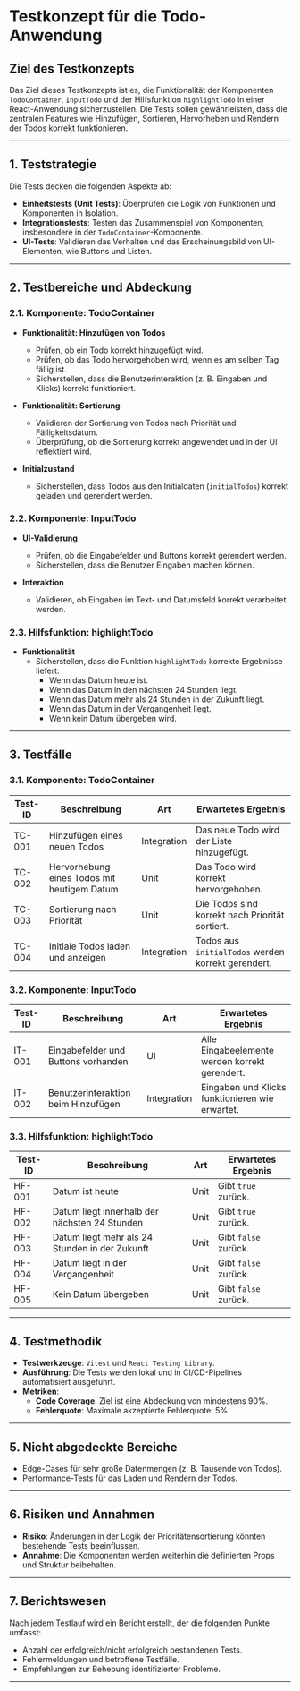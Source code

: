 # Testkonzept für die Todo-Anwendung

## Ziel des Testkonzepts
Das Ziel dieses Testkonzepts ist es, die Funktionalität der Komponenten `TodoContainer`, `InputTodo` und der Hilfsfunktion `highlightTodo` in einer React-Anwendung sicherzustellen. Die Tests sollen gewährleisten, dass die zentralen Features wie Hinzufügen, Sortieren, Hervorheben und Rendern der Todos korrekt funktionieren.

---

## 1. Teststrategie
Die Tests decken die folgenden Aspekte ab:
- **Einheitstests (Unit Tests)**: Überprüfen die Logik von Funktionen und Komponenten in Isolation.
- **Integrationstests**: Testen das Zusammenspiel von Komponenten, insbesondere in der `TodoContainer`-Komponente.
- **UI-Tests**: Validieren das Verhalten und das Erscheinungsbild von UI-Elementen, wie Buttons und Listen.

---

## 2. Testbereiche und Abdeckung

### 2.1. Komponente: TodoContainer
- **Funktionalität: Hinzufügen von Todos**
  - Prüfen, ob ein Todo korrekt hinzugefügt wird.
  - Prüfen, ob das Todo hervorgehoben wird, wenn es am selben Tag fällig ist.
  - Sicherstellen, dass die Benutzerinteraktion (z. B. Eingaben und Klicks) korrekt funktioniert.

- **Funktionalität: Sortierung**
  - Validieren der Sortierung von Todos nach Priorität und Fälligkeitsdatum.
  - Überprüfung, ob die Sortierung korrekt angewendet und in der UI reflektiert wird.

- **Initialzustand**
  - Sicherstellen, dass Todos aus den Initialdaten (`initialTodos`) korrekt geladen und gerendert werden.

### 2.2. Komponente: InputTodo
- **UI-Validierung**
  - Prüfen, ob die Eingabefelder und Buttons korrekt gerendert werden.
  - Sicherstellen, dass die Benutzer Eingaben machen können.

- **Interaktion**
  - Validieren, ob Eingaben im Text- und Datumsfeld korrekt verarbeitet werden.

### 2.3. Hilfsfunktion: highlightTodo
- **Funktionalität**
  - Sicherstellen, dass die Funktion `highlightTodo` korrekte Ergebnisse liefert:
    - Wenn das Datum heute ist.
    - Wenn das Datum in den nächsten 24 Stunden liegt.
    - Wenn das Datum mehr als 24 Stunden in der Zukunft liegt.
    - Wenn das Datum in der Vergangenheit liegt.
    - Wenn kein Datum übergeben wird.

---

## 3. Testfälle

### 3.1. Komponente: TodoContainer

| Test-ID | Beschreibung                               | Art         | Erwartetes Ergebnis                                    |
|---------|-------------------------------------------|-------------|-------------------------------------------------------|
| TC-001  | Hinzufügen eines neuen Todos              | Integration | Das neue Todo wird der Liste hinzugefügt.             |
| TC-002  | Hervorhebung eines Todos mit heutigem Datum | Unit        | Das Todo wird korrekt hervorgehoben.                 |
| TC-003  | Sortierung nach Priorität                 | Unit        | Die Todos sind korrekt nach Priorität sortiert.       |
| TC-004  | Initiale Todos laden und anzeigen         | Integration | Todos aus `initialTodos` werden korrekt gerendert.   |

### 3.2. Komponente: InputTodo

| Test-ID | Beschreibung                               | Art         | Erwartetes Ergebnis                                    |
|---------|-------------------------------------------|-------------|-------------------------------------------------------|
| IT-001  | Eingabefelder und Buttons vorhanden       | UI          | Alle Eingabeelemente werden korrekt gerendert.        |
| IT-002  | Benutzerinteraktion beim Hinzufügen       | Integration | Eingaben und Klicks funktionieren wie erwartet.       |

### 3.3. Hilfsfunktion: highlightTodo

| Test-ID | Beschreibung                                 | Art  | Erwartetes Ergebnis                                    |
|---------|---------------------------------------------|------|-------------------------------------------------------|
| HF-001  | Datum ist heute                              | Unit | Gibt `true` zurück.                                   |
| HF-002  | Datum liegt innerhalb der nächsten 24 Stunden | Unit | Gibt `true` zurück.                                   |
| HF-003  | Datum liegt mehr als 24 Stunden in der Zukunft | Unit | Gibt `false` zurück.                                  |
| HF-004  | Datum liegt in der Vergangenheit             | Unit | Gibt `false` zurück.                                  |
| HF-005  | Kein Datum übergeben                         | Unit | Gibt `false` zurück.                                  |

---

## 4. Testmethodik
- **Testwerkzeuge**: `Vitest` und `React Testing Library`.
- **Ausführung**: Die Tests werden lokal und in CI/CD-Pipelines automatisiert ausgeführt.
- **Metriken**:
  - **Code Coverage**: Ziel ist eine Abdeckung von mindestens 90%.
  - **Fehlerquote**: Maximale akzeptierte Fehlerquote: 5%.

---

## 5. Nicht abgedeckte Bereiche
- Edge-Cases für sehr große Datenmengen (z. B. Tausende von Todos).
- Performance-Tests für das Laden und Rendern der Todos.

---

## 6. Risiken und Annahmen
- **Risiko**: Änderungen in der Logik der Prioritätensortierung könnten bestehende Tests beeinflussen.
- **Annahme**: Die Komponenten werden weiterhin die definierten Props und Struktur beibehalten.

---

## 7. Berichtswesen
Nach jedem Testlauf wird ein Bericht erstellt, der die folgenden Punkte umfasst:
- Anzahl der erfolgreich/nicht erfolgreich bestandenen Tests.
- Fehlermeldungen und betroffene Testfälle.
- Empfehlungen zur Behebung identifizierter Probleme.

---

